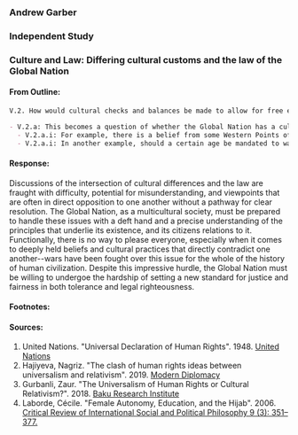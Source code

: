 ### Andrew Garber

### Independent Study

### Culture and Law: Differing cultural customs and the law of the Global Nation

#### From Outline:

```markdown
V.2. How would cultural checks and balances be made to allow for free expression of individuals, whilst preventing what might be seen as gross oppression in one culture and normal in another.

- V.2.a: This becomes a question of whether the Global Nation has a cultural relativist or universalist philosophical view, and if so, how is it enforced.
  - V.2.a.i: For example, there is a belief from some Western Points of View that the Hijab that Muslim woman must wear is an affront to the self-determination and self-expression of that woman. How would the Global Nation handle this?
  - V.2.a.i: In another example, should a certain age be mandated to wait until before you can accept a specifically religious or cultural practice? For example, should a child in the Christian faith be able to be baptized before they have a certain number of years of life experience? If they aren't declared old enough to vote as they do not have sufficient cognitive ability to make that decision, why should they be able to join a religion? Does that not infringe on their fundamental rights of self-expression and self-determination[I.1.d]?
```

#### Response:

Discussions of the intersection of cultural differences and the law are fraught with difficulty, potential for misunderstanding, and viewpoints that are often in direct opposition to one another without a pathway for clear resolution. The Global Nation, as a multicultural society, must be prepared to handle these issues with a deft hand and a precise understanding of the principles that underlie its existence, and its citizens relations to it. Functionally, there is no way to please everyone, especially when it comes to deeply held beliefs and cultural practices that directly contradict one another--wars have been fought over this issue for the whole of the history of human civilization. Despite this impressive hurdle, the Global Nation must be willing to undergoe the hardship of setting a new standard for justice and fairness in both tolerance and legal righteousness.

#### Footnotes:

#### Sources:

1. United Nations. "Universal Declaration of Human Rights". 1948. [United Nations](https://www.un.org/en/about-us/universal-declaration-of-human-rights)
2. Hajiyeva, Nagriz. "The clash of human rights ideas between universalism and relativism". 2019. [Modern Diplomacy](https://moderndiplomacy.eu/2019/04/11/the-clash-of-human-rights-ideas-between-universalism-and-relativism/)
3. Gurbanli, Zaur. "The Universalism of Human Rights or Cultural Relativism?". 2018. [Baku Research Institute](https://bakuresearchinstitute.org/en/the-universalism-of-human-rights-or-cultural-relativism/)
4. Laborde, Cécile. "Female Autonomy, Education, and the Hijab". 2006. [Critical Review of International Social and Political Philosophy 9 (3): 351–377.](https://www.ias.edu/sites/default/files/sss/pdfs/Laborde-Female-Autonomy.pdf)
